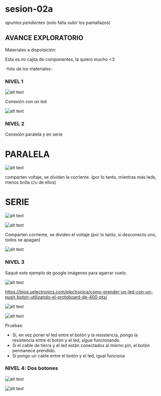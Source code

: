 # sesion-02a

*apuntes pendientes* (solo falta subir los pantallazos)


## AVANCE EXPLORATORIO


Materiales a dispoisición: 

Esta es mi cajita de componentes, la quiero mucho <3

-foto de los materiales-

### NIVEL 1

![alt text](nivel1-foto.jpg)

Conexión con un led

![alt text](nivel1-diagrama.png)


### NIVEL 2

Conexión paralela y en serie

# PARALELA

![alt text](nivel2-foto.paralela.jpg)

comparten voltaje, se dividen la corriente. (por lo tanto, mientras más leds, menos brilla c/u de ellos)


# SERIE

![alt text](nivel2-foto.serie.jpg)

![alt text](nivel2-foto2.jpg)

Comparten corriente, se dividen el voltaje (por lo tanto, si desconecto uno, todos se apagan)

![alt text](nivel2-diagrama.png)

### NIVEL 3

Saqué este ejemplo de google imágenes para agarrar vuelo.

![alt text](nivel3-diagrama.jpg)

<https://blog.uelectronics.com/electronica/como-prender-un-led-con-un-push-boton-utilizando-el-protoboard-de-400-pts/>

![alt text](nivel3-foto.jpg)

![alt text](nivel3-foto2.jpg)

Pruebas:

- Si, en vez poner el led entre el botón y la resistencia, pongo la resistencia entre el botón y el led, sigue funcionando.
- Si el cable de tierra y el led están conectados al mismo pin, el botón permanece prendido.
- Si pongo un cable entre el botón y el led, igual funciona

### NIVEL 4: Dos botones

![alt text](nivel4-foto.jpg)

![alt text](nivel4-foto2.jpg)

